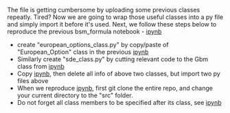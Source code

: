 The file is getting cumbersome by uploading some previous classes repeatly. 
Tired? Now we are going to wrap those useful classes into a py file and simply import it before it's used.
Next, we follow these steps below to reproduce 
the previous bsm_formula notebook - [ipynb](../src/bsm_formula_v01.ipynb)

- create "european_options_class.py" by copy/paste of "European_Option" class in the previous 
[ipynb](../src/european_options_class.ipynb)
- Similarly create "sde_class.py" by cutting relevant code to the Gbm class from [ipynb](../src/bsm_formula_v01.ipynb)
- Copy [ipynb](../src/bsm_formula_v01.ipynb), then delete all info of above two classes, but import two py files above
- When we reproduce [ipynb](../src/bsm_formula_v01.ipynb), first git clone the entire repo, and change your current directory to the "src" folder.
- Do not forget all class members to be specified after its class, see [ipynb](../src/bsm_formula_v02.ipynb)
